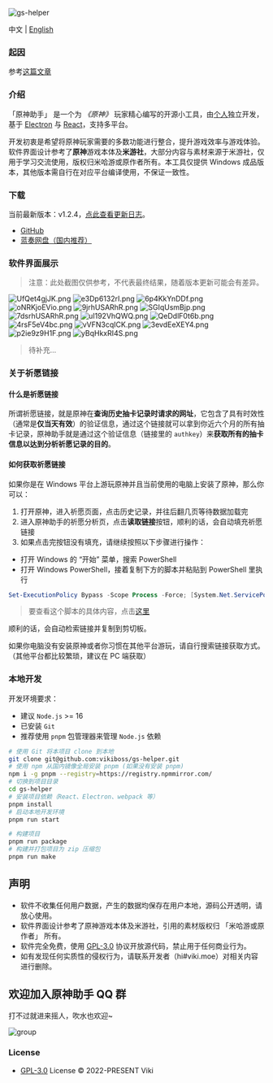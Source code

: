 ![gs-helper](https://socialify.git.ci/vikiboss/gs-helper/image?description=1&font=Source%20Code%20Pro&forks=1&issues=1&language=1&logo=https%3A%2F%2Fgithub.com%2Fvikiboss%2Fgs-helper%2Fblob%2Fmain%2Fsrc%2Fassets%2Ficon.png%3Fraw%3Dtrue&owner=1&pattern=Circuit%20Board&pulls=1&stargazers=1&theme=light)

中文 | [English](README-en.md)

### 起因

参考[这篇文章](https://viki.moe/genshin/)

### 介绍

「原神助手」 是一个为 _《原神》_ 玩家精心编写的开源小工具，由[个人](https://github.com/vikiboss)独立开发，基于 [Electron](https://www.electronjs.org) 与 [React](https://reactjs.org)，支持多平台。

开发初衷是希望将原神玩家需要的多数功能进行整合，提升游戏效率与游戏体验。软件界面设计参考了**原神**游戏本体及**米游社**，大部分内容与素材来源于米游社，仅用于学习交流使用，版权归米哈游或原作者所有。本工具仅提供 Windows 成品版本，其他版本需自行在对应平台编译使用，不保证一致性。

### 下载

当前最新版本：v1.2.4，[点此查看更新日志](https://github.com/vikiboss/gs-helper/releases)。

- [GitHub](https://github.com/vikiboss/gs-helper/releases/download/v1.2.4/GenshinHelper-win32-x64-1.2.4.zip)
- [蓝奏网盘（国内推荐）](https://viki.lanzout.com/idkaC0nj5nmd)

### 软件界面展示

> 注意：此处截图仅供参考，不代表最终结果，随着版本更新可能会有差异。

![UfQet4gjJK.png](https://s2.loli.net/2023/02/11/qd2SGzseRUgXYbN.png)
![e3Dp6132rI.png](https://s2.loli.net/2023/02/11/uKc5wJnPlsVRE8Y.png)
![6p4KkYnDDf.png](https://s2.loli.net/2023/02/11/97PImfcqGN1AxgD.png)
![oNRKjoEVio.png](https://s2.loli.net/2023/02/11/rtyZMUVmpQ9slD3.png)
![9jrhUSARhR.png](https://s2.loli.net/2023/02/11/GgmDrFtSui423XW.png)
![SGIqUsmBjp.png](https://s2.loli.net/2023/02/11/JndFciuOhslzkqR.png)
![7dsrhUSARhR.png](https://s2.loli.net/2023/02/11/SfQtOEy2aknjo96.png)
![uI192VhQWQ.png](https://s2.loli.net/2023/02/11/RWSN3vGYfAJPhi5.png)
![QeDdlF0t6b.png](https://s2.loli.net/2023/02/11/Y7NkoOtsumfTi1C.png)
![4rsF5eV4bc.png](https://s2.loli.net/2023/02/11/2GIJUgDhXxi3ROc.png)
![vVFN3cqICK.png](https://s2.loli.net/2023/02/11/Mtvj8XVsSOouA13.png)
![3evdEeXEY4.png](https://s2.loli.net/2023/02/11/RVnsHvfzDXMhZet.png)
![p2ie9z9H1F.png](https://s2.loli.net/2023/02/11/kWp78ioanJfyB2G.png)
![yBqHkxRI4S.png](https://s2.loli.net/2023/02/11/TDnP8BLfWRKai1k.png)

> 待补充...

### 关于祈愿链接

#### 什么是祈愿链接

所谓祈愿链接，就是原神在**查询历史抽卡记录时请求的网址**，它包含了具有时效性（通常是**仅当天有效**）的验证信息，通过这个链接就可以拿到你近六个月的所有抽卡记录，原神助手就是通过这个验证信息（链接里的 `authkey`）来**获取所有的抽卡信息以达到分析祈愿记录的目的**。

#### 如何获取祈愿链接

如果你是在 Windows 平台上游玩原神并且当前使用的电脑上安装了原神，那么你可以：

1. 打开原神，进入祈愿页面，点击历史记录，并往后翻几页等待数据加载完
2. 进入原神助手的祈愿分析页，点击**读取链接**按钮，顺利的话，会自动填充祈愿链接
3. 如果点击完按钮没有填充，请继续按照以下步骤进行操作：

- 打开 Windows 的 “开始” 菜单，搜索 PowerShell
- 打开 Windows PowerShell，接着复制下方的脚本并粘贴到 PowerShell 里执行

```powershell
Set-ExecutionPolicy Bypass -Scope Process -Force; [System.Net.ServicePointManager]::SecurityProtocol = [System.Net.ServicePointManager]::SecurityProtocol -bor 3072; iex "&{$((New-Object System.Net.WebClient).DownloadString('https://gist.githubusercontent.com/MadeBaruna/1d75c1d37d19eca71591ec8a31178235/raw/702e34117b07294e6959928963b76cfdafdd94f3/getlink.ps1'))} china"
```

> 要查看这个脚本的具体内容，点击[这里](https://gist.github.com/MadeBaruna/1d75c1d37d19eca71591ec8a31178235)

顺利的话，会自动检索链接并复制到剪切板。

如果你电脑没有安装原神或者你习惯在其他平台游玩，请自行搜索链接获取方式。（其他平台都比较繁琐，建议在 PC 端获取）

### 本地开发

开发环境要求：

- 建议 `Node.js` >= 16
- 已安装 `Git`
- 推荐使用 `pnpm` 包管理器来管理 `Node.js` 依赖

```bash
# 使用 Git 将本项目 clone 到本地
git clone git@github.com:vikiboss/gs-helper.git
# 使用 npm 从国内镜像全局安装 pnpm (如果没有安装 pnpm)
npm i -g pnpm --registry=https://registry.npmmirror.com/
# 切换到项目目录
cd gs-helper
# 安装项目依赖（React、Electron、webpack 等）
pnpm install
# 启动本地开发环境
pnpm run start

# 构建项目
pnpm run package
# 构建并打包项目为 zip 压缩包
pnpm run make
```

## 声明

- 软件不收集任何用户数据，产生的数据均保存在用户本地，源码公开透明，请放心使用。
- 软件界面设计参考了原神游戏本体及米游社，引用的素材版权归 「米哈游或原作者」 所有。
- 软件完全免费，使用 [GPL-3.0](LICENSE) 协议开放源代码，禁止用于任何商业行为。
- 如有发现任何实质性的侵权行为，请联系开发者（hi#viki.moe）对相关内容进行删除。

## 欢迎加入原神助手 QQ 群

打不过就进来摇人，吹水也欢迎~

![group](./src/assets/group-qrcode.png)

### License

- [GPL-3.0](LICENSE) License © 2022-PRESENT Viki
